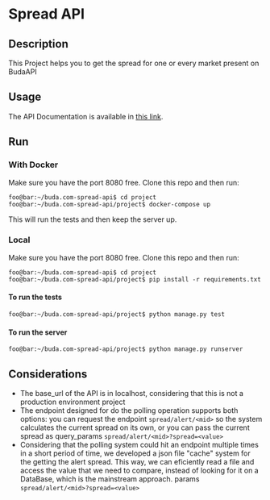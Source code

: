 # Spread API

## Description

This Project helps you to get the spread for one or every market present on BudaAPI

## Usage

The API Documentation is available in [this link](https://documenter.getpostman.com/view/16608319/2s9YyvBLJH).

## Run

### With Docker

Make sure you have the port 8080 free.
Clone this repo and then run:

```console
foo@bar:~/buda.com-spread-api$ cd project
foo@bar:~/buda.com-spread-api/project$ docker-compose up
```

This will run the tests and then keep the server up.

### Local

Make sure you have the port 8080 free.
Clone this repo and then run:

```console
foo@bar:~/buda.com-spread-api$ cd project
foo@bar:~/buda.com-spread-api/project$ pip install -r requirements.txt
```

#### To run the tests

```console
foo@bar:~/buda.com-spread-api/project$ python manage.py test
```

#### To run the server

```console
foo@bar:~/buda.com-spread-api/project$ python manage.py runserver
```

## Considerations

- The base_url of the API is in localhost, considering that this is not a production environment project
- The endpoint designed for do the polling operation supports both options: you can request the endpoint `spread/alert/<mid>` so the system calculates the current spread on its own, or you can pass the current spread as query_params `spread/alert/<mid>?spread=<value>`
- Considering that the polling system could hit an endpoint multiple times in a short period of time, we developed a json file "cache" system for the getting the alert spread. This way, we can eficiently read a file and access the value that we need to compare, instead of looking for it on a DataBase, which is the mainstream approach.
  params `spread/alert/<mid>?spread=<value>`
